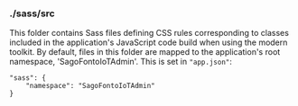 ### ./sass/src

This folder contains Sass files defining CSS rules corresponding to classes
included in the application's JavaScript code build when using the modern toolkit.
By default, files in this folder are mapped to the application's root namespace, 'SagoFontoIoTAdmin'.
This is set in `"app.json"`:

    "sass": {
        "namespace": "SagoFontoIoTAdmin"
    }